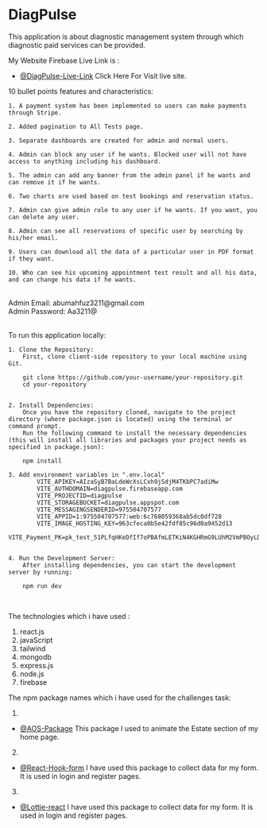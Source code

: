 
<!-- Information i added -->

# DiagPulse

This application is about diagnostic management system through which diagnostic paid services can be provided.

My Website Firebase Live Link is :

- [@DiagPulse-Live-Link](https://diagpulse.web.app) Click Here For Visit live site.



10 bullet points features and characteristics:

    1. A payment system has been implemented so users can make payments through Stripe.

    2. Added pagination to All Tests page.

    3. Separate dashboards are created for admin and normal users.

    4. Admin can block any user if he wants. Blocked user will not have access to anything including his dashboard.

    5. The admin can add any banner from the admin panel if he wants and can remove it if he wants.

    6. Two charts are used based on test bookings and reservation status.

    7. Admin can give admin role to any user if he wants. If you want, you can delete any user.

    8. Admin can see all reservations of specific user by searching by his/her email.

    9. Users can download all the data of a particular user in PDF format if they want.

    10. Who can see his upcoming appointment test result and all his data, and can change his data if he wants.



 <br/>
Admin Email: abumahfuz3211@gmail.com <br/>
Admin Password: Aa3211@

<br/>
 <br/>
 



 
 To run this application locally:
 
    1. Clone the Repository:
        First, clone client-side repository to your local machine using Git.
     
        git clone https://github.com/your-username/your-repository.git
        cd your-repository


    2. Install Dependencies:
        Once you have the repository cloned, navigate to the project directory (where package.json is located) using the terminal or command prompt.
        Run the following command to install the necessary dependencies (this will install all libraries and packages your project needs as specified in package.json):
        
        npm install

    3. Add environment variables in ".env.local"
            VITE_APIKEY=AIzaSyB7BaLdeWcXsLCxh9jSdjM4TKbPC7adiMw
            VITE_AUTHDOMAIN=diagpulse.firebaseapp.com
            VITE_PROJECTID=diagpulse
            VITE_STORAGEBUCKET=diagpulse.appspot.com
            VITE_MESSAGINGSENDERID=975504707577
            VITE_APPID=1:975504707577:web:6c768059368ab5dc0df728
            VITE_IMAGE_HOSTING_KEY=963cfeca0b5e42fdf85c96d0a9452d13
            VITE_Payment_PK=pk_test_51PLfqHKeDfIf7oPBAfmLETKiN4KGHRmG9LUhM2VmPBOyLDfeH5pBcP6wqPQPkiv7yvsVrtjT0dv1H5yNEdVfGpke00Tv7deJFX

    
    4. Run the Development Server:
        After installing dependencies, you can start the development server by running:

        npm run dev

    
 <br/>

The technologies which i have used :
   1. react.js
   2. javaScript
   3. tailwind
   4. mongodb
   5. express.js
   6. node.js
   7. firebase



The npm package names which i have used for the challenges task:

1.

- [@AOS-Package](https://www.npmjs.com/package/aos) This package I used to animate the Estate section of my home page.

2.

- [@React-Hook-form](https://react-hook-form.com/) I have used this package to collect data for my form. It is used in login and register pages.

3.

- [@Lottie-react](https://react-hook-form.com/) I have used this package to collect data for my form. It is used in login and register pages.
